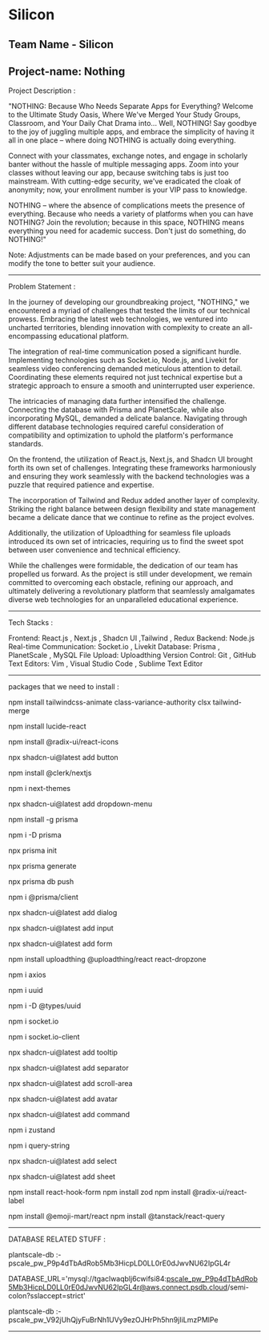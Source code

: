 # Silicon

Team Name - Silicon
--------------------------------------------------------------------------
Project-name: Nothing
--------------------------------------------------------------------------
Project Description :

"NOTHING: Because Who Needs Separate Apps for Everything? Welcome to the Ultimate Study Oasis, Where We've Merged Your Study Groups, Classroom, and Your Daily Chat Drama into... Well, NOTHING! Say goodbye to the joy of juggling multiple apps, and embrace the simplicity of having it all in one place – where doing NOTHING is actually doing everything.

Connect with your classmates, exchange notes, and engage in scholarly banter without the hassle of multiple messaging apps. Zoom into your classes without leaving our app, because switching tabs is just too mainstream. With cutting-edge security, we've eradicated the cloak of anonymity; now, your enrollment number is your VIP pass to knowledge.

NOTHING – where the absence of complications meets the presence of everything. Because who needs a variety of platforms when you can have NOTHING? Join the revolution; because in this space, NOTHING means everything you need for academic success. Don't just do something, do NOTHING!"

Note: Adjustments can be made based on your preferences, and you can modify the tone to better suit your audience.

--------------------------------------------------------------------------------------------
Problem Statement : 

In the journey of developing our groundbreaking project, "NOTHING," we encountered a myriad of challenges that tested the limits of our technical prowess. Embracing the latest web technologies, we ventured into uncharted territories, blending innovation with complexity to create an all-encompassing educational platform.

The integration of real-time communication posed a significant hurdle. Implementing technologies such as Socket.io, Node.js, and Livekit for seamless video conferencing demanded meticulous attention to detail. Coordinating these elements required not just technical expertise but a strategic approach to ensure a smooth and uninterrupted user experience.

The intricacies of managing data further intensified the challenge. Connecting the database with Prisma and PlanetScale, while also incorporating MySQL, demanded a delicate balance. Navigating through different database technologies required careful consideration of compatibility and optimization to uphold the platform's performance standards.

On the frontend, the utilization of React.js, Next.js, and Shadcn UI brought forth its own set of challenges. Integrating these frameworks harmoniously and ensuring they work seamlessly with the backend technologies was a puzzle that required patience and expertise.

The incorporation of Tailwind and Redux added another layer of complexity. Striking the right balance between design flexibility and state management became a delicate dance that we continue to refine as the project evolves.

Additionally, the utilization of Uploadthing for seamless file uploads introduced its own set of intricacies, requiring us to find the sweet spot between user convenience and technical efficiency.

While the challenges were formidable, the dedication of our team has propelled us forward. As the project is still under development, we remain committed to overcoming each obstacle, refining our approach, and ultimately delivering a revolutionary platform that seamlessly amalgamates diverse web technologies for an unparalleled educational experience.

--------------------------------------------------------------------------------------------
Tech Stacks : 

Frontend: React.js , Next.js , Shadcn UI ,Tailwind , Redux
Backend: Node.js 
Real-time Communication: Socket.io , Livekit
Database: Prisma , PlanetScale , MySQL
File Upload: Uploadthing
Version Control: Git , GitHub
Text Editors: Vim , Visual Studio Code , Sublime Text Editor

-------------------------------------------------------------------------------------------
packages that we need to install :

npm install tailwindcss-animate class-variance-authority clsx tailwind-merge

npm install lucide-react

npm install @radix-ui/react-icons

npx shadcn-ui@latest add button

npm install @clerk/nextjs

npm i next-themes

npx shadcn-ui@latest add dropdown-menu

npm install -g prisma

npm i -D prisma

npx prisma init

npx prisma generate

npx prisma db push 

npm i @prisma/client

npx shadcn-ui@latest add dialog

npx shadcn-ui@latest add input

npx shadcn-ui@latest add form

npm install uploadthing @uploadthing/react react-dropzone

npm i axios

npm i uuid

npm i -D @types/uuid

npm i socket.io

npm i socket.io-client

npx shadcn-ui@latest add tooltip

npx shadcn-ui@latest add separator

npx shadcn-ui@latest add scroll-area

npx shadcn-ui@latest add avatar

npx shadcn-ui@latest add command

npm i zustand

npm i query-string

npx shadcn-ui@latest add select

npx shadcn-ui@latest add sheet

npm install react-hook-form
npm install zod
npm install @radix-ui/react-label

npm install @emoji-mart/react
npm install @tanstack/react-query

---------------------------------------------------------------------
DATABASE RELATED STUFF :

plantscale-db :- pscale_pw_P9p4dTbAdRob5Mb3HicpLD0LL0rE0dJwvNU62IpGL4r

DATABASE_URL='mysql://tgaclwaqblj6cwifsi84:pscale_pw_P9p4dTbAdRob5Mb3HicpLD0LL0rE0dJwvNU62IpGL4r@aws.connect.psdb.cloud/semi-colon?sslaccept=strict'

plantscale-db :- pscale_pw_V92jUhQjyFuBrNh1UVy9ezOJHrPh5hn9jIiLmzPMlPe

------------------------------------------------------------------------
